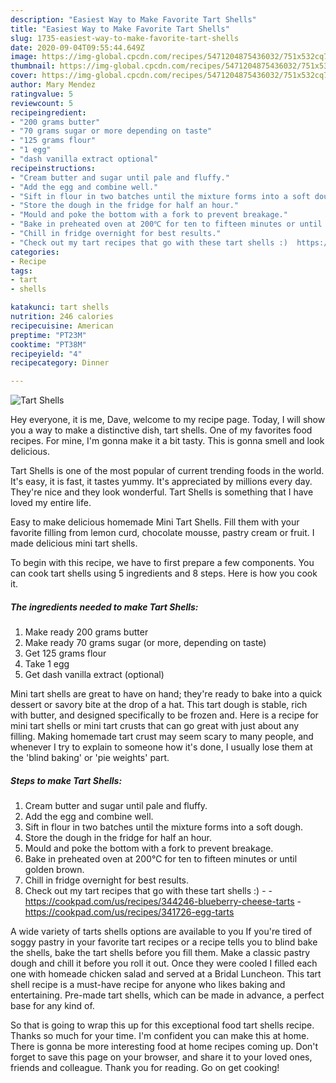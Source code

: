 ```yaml
---
description: "Easiest Way to Make Favorite Tart Shells"
title: "Easiest Way to Make Favorite Tart Shells"
slug: 1735-easiest-way-to-make-favorite-tart-shells
date: 2020-09-04T09:55:44.649Z
image: https://img-global.cpcdn.com/recipes/5471204875436032/751x532cq70/tart-shells-recipe-main-photo.jpg
thumbnail: https://img-global.cpcdn.com/recipes/5471204875436032/751x532cq70/tart-shells-recipe-main-photo.jpg
cover: https://img-global.cpcdn.com/recipes/5471204875436032/751x532cq70/tart-shells-recipe-main-photo.jpg
author: Mary Mendez
ratingvalue: 5
reviewcount: 5
recipeingredient:
- "200 grams butter"
- "70 grams sugar or more depending on taste"
- "125 grams flour"
- "1 egg"
- "dash vanilla extract optional"
recipeinstructions:
- "Cream butter and sugar until pale and fluffy."
- "Add the egg and combine well."
- "Sift in flour in two batches until the mixture forms into a soft dough."
- "Store the dough in the fridge for half an hour."
- "Mould and poke the bottom with a fork to prevent breakage."
- "Bake in preheated oven at 200℃ for ten to fifteen minutes or until golden brown."
- "Chill in fridge overnight for best results."
- "Check out my tart recipes that go with these tart shells :)  https://cookpad.com/us/recipes/344246-blueberry-cheese-tarts https://cookpad.com/us/recipes/341726-egg-tarts"
categories:
- Recipe
tags:
- tart
- shells

katakunci: tart shells 
nutrition: 246 calories
recipecuisine: American
preptime: "PT23M"
cooktime: "PT38M"
recipeyield: "4"
recipecategory: Dinner

---
```



![Tart Shells](https://img-global.cpcdn.com/recipes/5471204875436032/751x532cq70/tart-shells-recipe-main-photo.jpg)

Hey everyone, it is me, Dave, welcome to my recipe page. Today, I will show you a way to make a distinctive dish, tart shells. One of my favorites food recipes. For mine, I'm gonna make it a bit tasty. This is gonna smell and look delicious.

Tart Shells is one of the most popular of current trending foods in the world. It's easy, it is fast, it tastes yummy. It's appreciated by millions every day. They're nice and they look wonderful. Tart Shells is something that I have loved my entire life.

Easy to make delicious homemade Mini Tart Shells. Fill them with your favorite filling from lemon curd, chocolate mousse, pastry cream or fruit. I made delicious mini tart shells.


To begin with this recipe, we have to first prepare a few components. You can cook tart shells using 5 ingredients and 8 steps. Here is how you cook it.

<!--inarticleads1-->

##### The ingredients needed to make Tart Shells:

1. Make ready 200 grams butter
1. Make ready 70 grams sugar (or more, depending on taste)
1. Get 125 grams flour
1. Take 1 egg
1. Get dash vanilla extract (optional)


Mini tart shells are great to have on hand; they&#39;re ready to bake into a quick dessert or savory bite at the drop of a hat. This tart dough is stable, rich with butter, and designed specifically to be frozen and. Here is a recipe for mini tart shells or mini tart crusts that can go great with just about any filling. Making homemade tart crust may seem scary to many people, and whenever I try to explain to someone how it&#39;s done, I usually lose them at the &#39;blind baking&#39; or &#39;pie weights&#39; part. 

<!--inarticleads2-->

##### Steps to make Tart Shells:

1. Cream butter and sugar until pale and fluffy.
1. Add the egg and combine well.
1. Sift in flour in two batches until the mixture forms into a soft dough.
1. Store the dough in the fridge for half an hour.
1. Mould and poke the bottom with a fork to prevent breakage.
1. Bake in preheated oven at 200℃ for ten to fifteen minutes or until golden brown.
1. Chill in fridge overnight for best results.
1. Check out my tart recipes that go with these tart shells :) -  - https://cookpad.com/us/recipes/344246-blueberry-cheese-tarts - https://cookpad.com/us/recipes/341726-egg-tarts


A wide variety of tarts shells options are available to you If you&#39;re tired of soggy pastry in your favorite tart recipes or a recipe tells you to blind bake the shells, bake the tart shells before you fill them. Make a classic pastry dough and chill it before you roll it out. Once they were cooled I filled each one with homeade chicken salad and served at a Bridal Luncheon. This tart shell recipe is a must-have recipe for anyone who likes baking and entertaining. Pre-made tart shells, which can be made in advance, a perfect base for any kind of. 

So that is going to wrap this up for this exceptional food tart shells recipe. Thanks so much for your time. I'm confident you can make this at home. There is gonna be more interesting food at home recipes coming up. Don't forget to save this page on your browser, and share it to your loved ones, friends and colleague. Thank you for reading. Go on get cooking!
